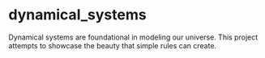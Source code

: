 # dynamical_systems
Dynamical systems are foundational in modeling our universe. This project attempts to showcase the beauty that simple rules can create. 
